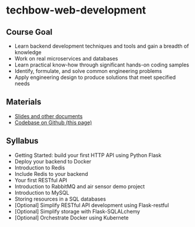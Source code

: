 # techbow-web-development

## Course Goal
 - Learn backend development techniques and tools and gain a breadth of knowledge
 - Work on real microservices and databases
 - Learn practical know-how through significant hands-on coding samples
 - Identify, formulate, and solve common engineering problems
 - Apply engineering design to produce solutions that meet specified needs

## Materials
 - [Slides and other documents](https://drive.google.com/drive/u/1/folders/1Onii4gx7GAqEvbc-CKbQSsYs0qaRCklK?usp=sharing)
 - [Codebase on Github (this page)](https://github.com/asiawildboar/techbow-web-development)
 
## Syllabus
 - Getting Started: build your first HTTP API using Python Flask
 - Deploy your backend to Docker
 - Introduction to Redis
 - Include Redis to your backend
 - Your first RESTful API
 - Introduction to RabbitMQ and air sensor demo project
 - Introduction to MySQL
 - Storing resources in a SQL databases
 - [Optional] Simplify RESTful API development using Flask-restful
 - [Optional] Simplify storage with Flask-SQLALchemy
 - [Optional] Orchestrate Docker using Kubernete
